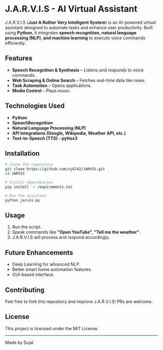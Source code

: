 # J.A.R.V.I.S - AI Virtual Assistant

J.A.R.V.I.S (**Just A Rather Very Intelligent System**) is an AI-powered virtual assistant designed to automate tasks and enhance user productivity. Built using **Python**, it integrates **speech recognition, natural language processing (NLP), and machine learning** to execute voice commands efficiently.

## Features
- **Speech Recognition & Synthesis** – Listens and responds to voice commands.
- **Web Scraping & Online Search** – Fetches real-time data like news.
- **Task Automation** – Opens applications.
- **Media Control** – Plays music.


## Technologies Used
- **Python**
- **SpeechRecognition**
- **Natural Language Processing (NLP)**
- **API Integrations (Google, Wikipedia, Weather API, etc.)**
- **Text-to-Speech (TTS) - pyttsx3**

## Installation
```sh
# Clone the repository
git clone https://github.com/sj6742/JARVIS.git
cd JARVIS

# Install dependencies
pip install -r requirements.txt

# Run the assistant
python jarvis.py
```

## Usage
1. Run the script.
2. Speak commands like **"Open YouTube", "Tell me the weather"**.
3. J.A.R.V.I.S will process and respond accordingly.

## Future Enhancements
- Deep Learning for advanced NLP.
- Better smart home automation features.
- GUI-based interface.

## Contributing
Feel free to fork this repository and improve J.A.R.V.I.S! PRs are welcome.

## License
This project is licensed under the MIT License.

---
Made by Sujal
